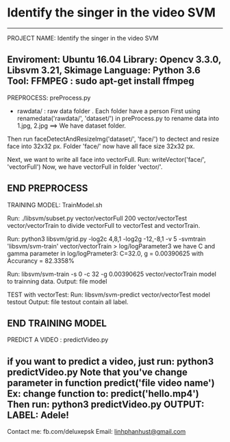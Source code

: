# Identify the singer in the video SVM
-------------------------------------
PROJECT NAME:
Identify the singer in the video SVM

Enviroment: Ubuntu 16.04
Library: Opencv 3.3.0, Libsvm 3.21, Skimage
Language: Python 3.6
Tool: FFMPEG : sudo apt-get install ffmpeg
-------------------------------------
PREPROCESS: preProcess.py
- rawdata/ : raw data folder . Each folder have a person
First using renamedata('rawdata/', 'dataset/') in preProcess.py to rename data into 1.jpg, 2.jpg
==> We have dataset folder.

Then run faceDetectAndResizeImg('dataset/', 'face/') to dectect and resize face into 32x32 px.
Folder 'face/' now have all face size 32x32 px.

Next, we want to write all face into vectorFull.
Run: writeVector('face/', 'vectorFull')
Now, we have vectorFull in folder 'vector/'.

END PREPROCESS
-------------------------------------
TRAINING MODEL: TrainModel.sh

Run: ./libsvm/subset.py vector/vectorFull 200 vector/vectorTest vector/vectorTrain
to divide vectorFull to vectorTest and vectorTrain.

Run: python3 libsvm/grid.py -log2c 4,8,1 -log2g -12,-8,1 -v 5 -svmtrain 'libsvm/svm-train' vector/vectorTrain > log/logParameter3
we have C and gamma parameter in log/logPrameter3:
C=32.0, g = 0.00390625 with Accurancy = 82.3358%

Run: libsvm/svm-train -s 0 -c 32 -g 0.00390625 vector/vectorTrain model
to trainning data.
Output: file model

TEST with vectorTest:
Run: libsvm/svm-predict vector/vectorTest model testout
Output: file testout contain all label.

END TRAINING MODEL 
-------------------------------------
PREDICT A VIDEO : predictVideo.py

if you want to predict a video, just run: python3 predictVideo.py
Note that you've change parameter in function predict('file video name')
Ex: change function to: predict('hello.mp4')
Then run: python3 predictVideo.py
OUTPUT: LABEL: Adele!
-------------------------------------
Contact me: fb.com/deluxepsk
Email: linhphanhust@gmail.com
